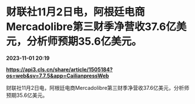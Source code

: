 # 财联社11月2日电，阿根廷电商Mercadolibre第三财季净营收37.6亿美元，分析师预期35.6亿美元。

**2023-11-01 20:19**

**https://api3.cls.cn/share/article/1505184?os=web&sv=7.7.5&app=CailianpressWeb**

财联社11月2日电，阿根廷电商Mercadolibre第三财季净营收37.6亿美元，分析师预期35.6亿美元。